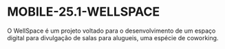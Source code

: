 # MOBILE-25.1-WELLSPACE
O WellSpace é um projeto voltado para o desenvolvimento de um espaço digital para divulgação de salas para alugueis, uma espécie de coworking.
